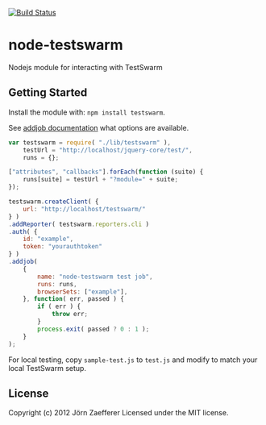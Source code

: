 [![Build Status](https://secure.travis-ci.org/jzaefferer/node-testswarm.png)](http://travis-ci.org/jzaefferer/node-testswarm)

# node-testswarm

Nodejs module for interacting with TestSwarm

## Getting Started
Install the module with: `npm install testswarm`.

See [addjob documentation](lib/testswarm.js#L179) what options are available.

```javascript
var testswarm = require( "./lib/testswarm" ),
	testUrl = "http://localhost/jquery-core/test/",
	runs = {};

["attributes", "callbacks"].forEach(function (suite) {
	runs[suite] = testUrl + "?module=" + suite;
});

testswarm.createClient( {
	url: "http://localhost/testswarm/"
} )
.addReporter( testswarm.reporters.cli )
.auth( {
	id: "example",
	token: "yourauthtoken"
} )
.addjob(
	{
		name: "node-testswarm test job",
		runs: runs,
		browserSets: ["example"],
	}, function( err, passed ) {
		if ( err ) {
			throw err;
		}
		process.exit( passed ? 0 : 1 );
	}
);
```

For local testing, copy `sample-test.js` to `test.js` and modify to match your local TestSwarm setup.

## License
Copyright (c) 2012 Jörn Zaefferer
Licensed under the MIT license.

